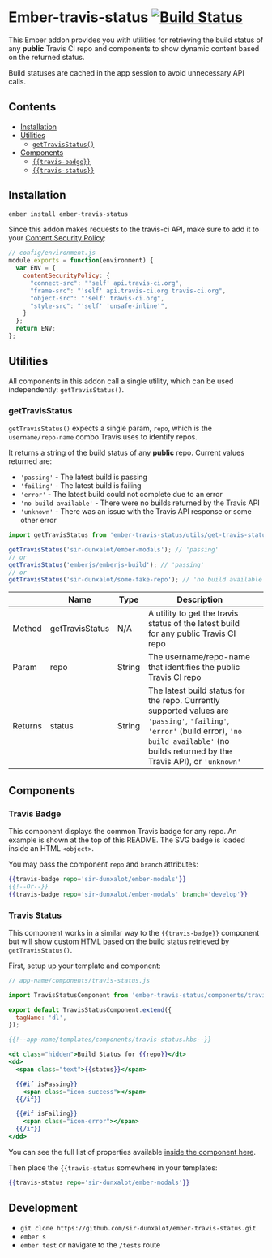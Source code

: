 Ember-travis-status [![Build Status](https://travis-ci.org/sir-dunxalot/ember-travis-status.svg?branch=master)](https://travis-ci.org/sir-dunxalot/ember-travis-status)
======

This Ember addon provides you with utilities for retrieving the build status of any **public** Travis CI repo and components to show dynamic content based on the returned status.

Build statuses are cached in the app session to avoid unnecessary API calls.

## Contents

- [Installation](#installation)
- [Utilities](#utilities)
  - [`getTravisStatus()`](#gettravisstatus)
- [Components](#components)
  - [`{{travis-badge}}`](#travis-badge)
  - [`{{travis-status}}`](#travis-status)

## Installation

```sh
ember install ember-travis-status
```

Since this addon makes requests to the travis-ci API, make sure to add it to your 
[Content Security Policy](https://github.com/rwjblue/ember-cli-content-security-policy):

```javascript
// config/environment.js
module.exports = function(environment) {
  var ENV = {
    contentSecurityPolicy: {
      "connect-src": "'self' api.travis-ci.org",
      "frame-src": "'self' api.travis-ci.org travis-ci.org",
      "object-src": "'self' travis-ci.org",
      "style-src": "'self' 'unsafe-inline'",
    }
  };
  return ENV;
};
```

## Utilities

All components in this addon call a single utility, which can be used independently: `getTravisStatus()`.

### getTravisStatus

`getTravisStatus()` expects a single param, `repo`, which is the `username/repo-name` combo Travis uses to identify repos.

It returns a string of the build status of any **public** repo. Current values returned are:

- `'passing'` - The latest build is passing
- `'failing'` - The latest build is failing
- `'error'` - The latest build could not complete due to an error
- `'no build available'` - There were no builds returned by the Travis API
- `'unknown'` - There was an issue with the Travis API response or some other error

```js
import getTravisStatus from 'ember-travis-status/utils/get-travis-status';

getTravisStatus('sir-dunxalot/ember-modals'); // 'passing'
// or
getTravisStatus('emberjs/emberjs-build'); // 'passing'
// or
getTravisStatus('sir-dunxalot/some-fake-repo'); // 'no build available'
```

|         | Name            | Type   | Description                                                                                                                            |   |
|---------|-----------------|--------|----------------------------------------------------------------------------------------------------------------------------------------|---|
| Method  | getTravisStatus | N/A    | A utility to get the travis status of the latest build for any public Travis CI repo                                                   |   |
| Param   | repo            | String | The username/repo-name that identifies the public Travis CI repo                                                                       |   |
| Returns | status          | String | The latest build status for the repo. Currently supported values are `'passing'`, `'failing'`, `'error'` (build error), `'no build available'` (no builds returned by the Travis API), or `'unknown'` |   |

## Components

### Travis Badge

This component displays the common Travis badge for any repo. An example is shown at the top of this README. The SVG badge is loaded inside an HTML `<object>`.

You may pass the component `repo` and `branch` attributes:

```hbs
{{travis-badge repo='sir-dunxalot/ember-modals'}}
{{!--Or--}}
{{travis-badge repo='sir-dunxalot/ember-modals' branch='develop'}}
```

### Travis Status

This component works in a similar way to the `{{travis-badge}}` component but will show custom HTML based on the build status retrieved by `getTravisStatus()`.

First, setup up your template and component:

```js
// app-name/components/travis-status.js

import TravisStatusComponent from 'ember-travis-status/components/travis-status';

export default TravisStatusComponent.extend({
  tagName: 'dl',
});
```

```hbs
{{!--app-name/templates/components/travis-status.hbs--}}

<dt class="hidden">Build Status for {{repo}}</dt>
<dd>
  <span class="text">{{status}}</span>

  {{#if isPassing}}
    <span class="icon-success"></span>
  {{/if}}

  {{#if isFailing}}
    <span class="icon-error"></span>
  {{/if}}
</dd>
```

You can see the full list of properties available [inside the component here](https://github.com/sir-dunxalot/ember-travis-status/blob/master/addon/components/travis-status.js).

Then place the `{{travis-status` somewhere in your templates:

```hbs
{{travis-status repo='sir-dunxalot/ember-modals'}}
```

## Development

- `git clone https://github.com/sir-dunxalot/ember-travis-status.git`
- `ember s`
- `ember test` or navigate to the `/tests` route
